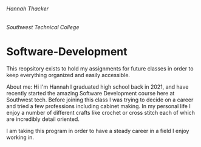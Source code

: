 ###### Hannah Thacker
###### Southwest Technical College
# Software-Development
This reopsitory exists to hold my assignments for future classes in order to keep everything organized and easily accessible.

About me: 
Hi I'm Hannah I graduated high school back in 2021, and have recently started the amazing Software Development course here at Southwest tech. 
Before joining this class I was trying to decide on a career and tried a few professions including cabinet making.
In my personal life I enjoy a number of different crafts like crochet or cross stitch each of which are incredibly detail oriented.

I am taking this program in order to have a steady career in a field I enjoy working in. 
